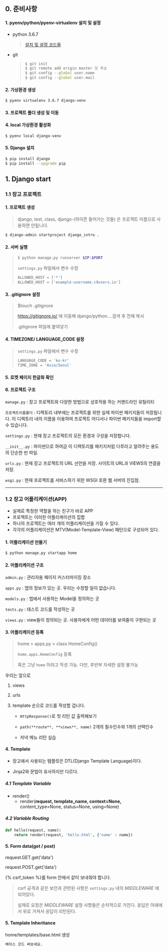 ## 0. 준비사항

#### 1. pyenv/python/pyenv-virtualenv 설치 및 설정

- python 3.6.7

  > [설치 및 설정 코드들](https://gist.github.com/edujunho/bee20c196ecacc3e8cdf068b4ec64d9f)

- git

  > ~~~bash
  > $ git init
  > $ git remote add origin master 깃 주소
  > $ git config --global user.name
  > $ git config --global user.mail
  > ~~~

#### 2. 가상환경 생성

~~~bash
$ pyenv virtualenv 3.6.7 django-venv
~~~



#### 3. 프로젝트 폴더 생성 및 이동



#### 4. local 가상환경 활성화

~~~bash
$ pyenv local django-venv
~~~



#### 5. Django 설치

~~~bash
$ pip install django
$ pip install --upgrade pip
~~~



## 1. Django start

### 1.1 장고 프로젝트



#### 1. 프로젝트 생성

> django, test, class, django-(하이픈 들어가는 것들) 은 프로젝트 이름으로 사용하면 안됩니다.

~~~bash
$ django-admin startproject django_intro .
~~~



#### 2. 서버 실행

> ~~~bash
> $ python manage.py runserver $IP:$PORT
> ~~~
>
> `settings.py` 파일에서 변수 수정
>
> ~~~python
> ALLOWED_HOST = ['*']
> ALLOWED_HOST = ['example-username.c9users.io']
> ~~~



#### 3. .gitignore 설정

> $touch .gitignore
>
> https://gitignore.io/ 에 이동해 django/python....검색 후 전체 복사
>
> .gitignore 파일에 붙여넣기



#### 4. TIMEZONE/ LANGUAGE_CODE 설정

> `settings.py` 파일에서 변수 수정
>
> ~~~python
> LANGUAGE_CODE = 'ko-kr'
> TIME_ZONE = 'Asia/Seoul'
> ~~~



#### 5. 로켓 페이지 한글화 확인



#### 6. 프로젝트 구조

`manage.py` : 장고 프로젝트와 다양한 방법으로 상호작용 하는 커맨드라인 유틸리티

`프로젝트이름폴더` : 디렉토리 내부에는 프로젝트를 위한 실제 파이썬 패키지들이 저장됩니다. 이 디렉토리 내의 이름을 이용하여 프로젝트 어디서나 파이썬 패키지들을 import할 수 있습니다.

`settings.py` : 현재 장고 프로젝트의 모든 환경과 구성을 저장합니다.

`__init__.py` : 파이썬으로 하여금 이 디렉토리를 패키지처럼 다루라고 알려주는 용도의 단순한 빈 파일.

`urls.py` : 현재 장고 프로젝트의 URL 선언을 저장. 사이트의 URL과 VIEWS의 연결을 저장.

`wsgi.py` : 현재 프로젝트를 서비스하기 위한 WSGI 호환 웹 서버의 진입점.

---



### 1.2 장고 어플리케이션(APP)

- 실제로 특정한 역할을 하는 친구가 바로 APP
- 프로젝트는 이러한 어플리케이션의 집합
- 하나의 프로젝트는 여러 개의 어플리케이션을 가질 수 있다.
- 각각의 어플리케이션은 MTV(Model-Template-View) 패턴으로 구성되어 있다.



#### 1. 어플리케이션 만들기

~~~bash
$ python manage.py startapp home
~~~



#### 2. 어플리케이션 구조

`admin.py` : 관리자용 페이지 커스터마이징 장소

`apps.py` : 앱의 정보가 있는 곳. 우리는 수정할 일이 없습니다.

`models.py` : 앱에서 사용하는 Model을 정의하는 곳

`tests.py` : 테스트 코드를 작성하는 곳

`views.py` : view들이 정의되는 곳. 사용자에게 어떤 데이터를 보여줄지 구현되는 곳



#### 3. 어플리케이션 등록

> home > apps.py > class HomeConfig()
>
> `home.apps.HomeConfig` 등록
>
> 혹은 그냥 `home` 이라고 작성 가능. 다만, 후반부 자세한 설정 불가능



우리는 앞으로 

1. views

2. urls

3. template 순으로 코드를 작성할 겁니다.

   - `HttpResponse()`로 첫 리턴 값 출력해보기

   - `path(**route**, **views**, name)` 2개의 필수인수와 1개의 선택인수

   - 저녁 메뉴 리턴 실습


#### 4. Template

- 장고에서 사용되는 템플릿은 DTL(Django Template Language)이다.

- Jinja2와 문법이 유사하지만 다르다.


#####  4.1 Template Variable

- render()
  - render(**request, template_name, context=None,** content_type=None, status=None, using=None)



##### 4.2 Variable Routing

~~~python
def hello(request, name):
    return render(request, 'hello.html', {'name' : name})
~~~



#### 5. Form data(get / post)

request.GET.get('data')

request.POST.get('data')

{% csrf_token %}를 form 안에서 같이 보내줘야 합니다.

> csrf 공격과 같은 보안과 관련된 사항은 `settings.py` 내의 *MIDDLEWARE* 에 되어있다.
>
> 실제로 요청은 *MIDDLEWARE* 설정 사항들은 순차적으로 거친다. 응답은 아래에서 위로 거쳐서 응답이 리턴된다.



#### 5. Template Inheritance

home/templates/base.html 생성

~~~html
베이스 코드 써보세요.
~~~



